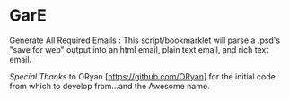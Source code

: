 GarE
============

Generate All Required Emails : This script/bookmarklet will parse a .psd's "save for web"  output into an html email, plain text email, and rich text email.


*Special Thanks* to ORyan [https://github.com/ORyan] for the initial code from which to develop from...and the Awesome name.

